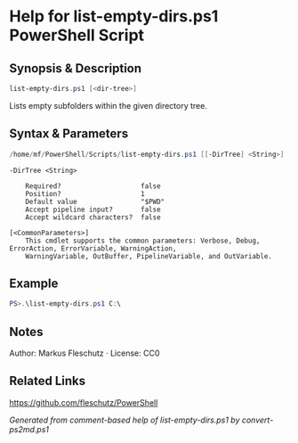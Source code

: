 # Help for list-empty-dirs.ps1 PowerShell Script

## Synopsis & Description
```powershell
list-empty-dirs.ps1 [<dir-tree>]
```

Lists empty subfolders within the given directory tree.

## Syntax & Parameters
```powershell
/home/mf/PowerShell/Scripts/list-empty-dirs.ps1 [[-DirTree] <String>] [<CommonParameters>]
```

```
-DirTree <String>
    
    Required?                    false
    Position?                    1
    Default value                "$PWD"
    Accept pipeline input?       false
    Accept wildcard characters?  false
```

```
[<CommonParameters>]
    This cmdlet supports the common parameters: Verbose, Debug, ErrorAction, ErrorVariable, WarningAction, 
    WarningVariable, OutBuffer, PipelineVariable, and OutVariable.
```

## Example
```powershell
PS>.\list-empty-dirs.ps1 C:\
```


## Notes
Author: Markus Fleschutz · License: CC0

## Related Links
https://github.com/fleschutz/PowerShell

*Generated from comment-based help of list-empty-dirs.ps1 by convert-ps2md.ps1*
